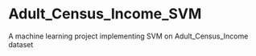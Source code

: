 # Adult_Census_Income_SVM
A machine learning project implementing SVM on Adult_Census_Income dataset 
